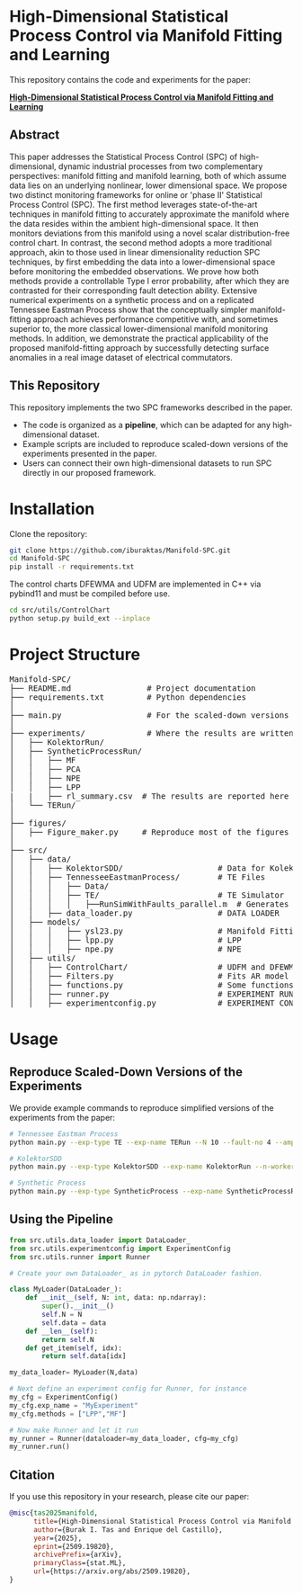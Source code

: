 # High-Dimensional Statistical Process Control via Manifold Fitting and Learning

This repository contains the code and experiments for the paper:

[**High-Dimensional Statistical Process Control via Manifold Fitting and Learning**](https://arxiv.org/abs/2509.19820)



## Abstract 

This paper addresses the Statistical Process Control (SPC) of high-dimensional, dynamic industrial processes from two complementary perspectives: manifold fitting and manifold learning, both of which assume data lies on an underlying nonlinear, lower dimensional space. We propose two distinct monitoring frameworks for online or 'phase II' Statistical Process Control (SPC). The first method leverages state-of-the-art techniques in manifold fitting to accurately approximate the manifold where the data resides within the ambient high-dimensional space. It then monitors deviations from this manifold using a novel scalar distribution-free control chart. In contrast, the second method adopts a more traditional approach, akin to those used in linear dimensionality reduction SPC techniques, by first embedding the data into a lower-dimensional space before monitoring the embedded observations. We prove how both methods provide a controllable Type I error probability, after which they are contrasted for their corresponding fault detection ability. Extensive numerical experiments on a synthetic process and on a replicated Tennessee Eastman Process show that the conceptually simpler manifold-fitting approach achieves performance competitive with, and sometimes superior to, the more classical lower-dimensional manifold monitoring methods. In addition, we demonstrate the practical applicability of the proposed manifold-fitting approach by successfully detecting surface anomalies in a real image dataset of electrical commutators.

## This Repository

This repository implements the two SPC frameworks described in the paper.  
- The code is organized as a **pipeline**, which can be adapted for any high-dimensional dataset.  
- Example scripts are included to reproduce scaled-down versions of the experiments presented in the paper.  
- Users can connect their own high-dimensional datasets to run SPC directly in our proposed framework.

# Installation

Clone the repository:

```bash
git clone https://github.com/iburaktas/Manifold-SPC.git
cd Manifold-SPC
pip install -r requirements.txt
```
The control charts DFEWMA and UDFM are implemented in C++ via pybind11 and must be compiled before use.

```bash
cd src/utils/ControlChart
python setup.py build_ext --inplace
```

# Project Structure

<pre>
Manifold-SPC/
├── README.md                # Project documentation
├── requirements.txt         # Python dependencies
│
├── main.py                  # For the scaled-down versions of the experiments
│
├── experiments/             # Where the results are written
│   ├── KolektorRun/
│   ├── SyntheticProcessRun/
│   │   ├── MF
│   │   ├── PCA
│   │   ├── NPE
│   │   ├── LPP
|   |   ├── rl_summary.csv  # The results are reported here
│   └── TERun/
│
├── figures/
│   ├── Figure_maker.py     # Reproduce most of the figures shown in the paper
│
├── src/
│   ├── data/     
│   │   ├── KolektorSDD/                    # Data for KolektorSDD
│   │   ├── TennesseeEastmanProcess/        # TE Files
│   │   │   ├── Data/                       
│   │   │   ├── TE/                         # TE Simulator
│   │   │   │   ├──RunSimWithFaults_parallel.m  # Generates TE data from setup.csv file
│   │   ├── data_loader.py                  # DATA LOADER
│   ├── models/
│   │   │   ├── ysl23.py                    # Manifold Fitting Method
│   │   │   ├── lpp.py                      # LPP
│   │   │   ├── npe.py                      # NPE
│   ├── utils/
│   │   ├── ControlChart/                   # UDFM and DFEWMA control charts
│   │   ├── Filters.py                      # Fits AR model
│   │   ├── functions.py                    # Some functions
│   │   ├── runner.py                       # EXPERIMENT RUNNER
│   │   ├── experimentconfig.py             # EXPERIMENT CONFIG FOR THE RUNNER
</pre>


# Usage

## Reproduce Scaled-Down Versions of the Experiments

We provide example commands to reproduce simplified versions of the experiments from the paper:

```bash
# Tennessee Eastman Process
python main.py --exp-type TE --exp-name TERun --N 10 --fault-no 4 --amplitude 0.1 --n-workers 8

# KolektorSDD
python main.py --exp-type KolektorSDD --exp-name KolektorRun --n-workers 1 --sigma-estimate 0 --alpha 0.005

# Synthetic Process
python main.py --exp-type SyntheticProcess --exp-name SyntheticProcessRun --N 100 --fault-no 4 --amplitude 10 --n-workers 8
```
## Using the Pipeline

```python
from src.utils.data_loader import DataLoader_
from src.utils.experimentconfig import ExperimentConfig
from src.utils.runner import Runner

# Create your own DataLoader_ as in pytorch DataLoader fashion.

class MyLoader(DataLoader_):
    def __init__(self, N: int, data: np.ndarray):
        super().__init__()   
        self.N = N
        self.data = data
    def __len__(self):
        return self.N
    def get_item(self, idx):
        return self.data[idx]

my_data_loader= MyLoader(N,data)

# Next define an experiment config for Runner, for instance
my_cfg = ExperimentConfig()
my_cfg.exp_name = "MyExperiment"
my_cfg.methods = ["LPP","MF"]

# Now make Runner and let it run
my_runner = Runner(dataloader=my_data_loader, cfg=my_cfg)
my_runner.run()
```

## Citation

If you use this repository in your research, please cite our paper:

```bibtex
@misc{tas2025manifold,
      title={High-Dimensional Statistical Process Control via Manifold Fitting and Learning}, 
      author={Burak I. Tas and Enrique del Castillo},
      year={2025},
      eprint={2509.19820},
      archivePrefix={arXiv},
      primaryClass={stat.ML},
      url={https://arxiv.org/abs/2509.19820}, 
}
```
